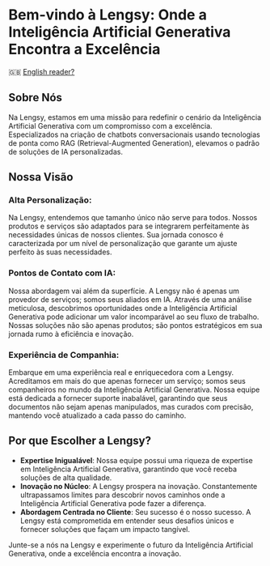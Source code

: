 # Bem-vindo à Lengsy: Onde a Inteligência Artificial Generativa Encontra a Excelência

:uk: [English reader?](profile/README_en.md)

## Sobre Nós

Na Lengsy, estamos em uma missão para redefinir o cenário da Inteligência Artificial Generativa com um compromisso com a excelência. Especializados na criação de chatbots conversacionais usando tecnologias de ponta como RAG (Retrieval-Augmented Generation), elevamos o padrão de soluções de IA personalizadas.

## Nossa Visão

### Alta Personalização:
Na Lengsy, entendemos que tamanho único não serve para todos. Nossos produtos e serviços são adaptados para se integrarem perfeitamente às necessidades únicas de nossos clientes. Sua jornada conosco é caracterizada por um nível de personalização que garante um ajuste perfeito às suas necessidades.

### Pontos de Contato com IA:
Nossa abordagem vai além da superfície. A Lengsy não é apenas um provedor de serviços; somos seus aliados em IA. Através de uma análise meticulosa, descobrimos oportunidades onde a Inteligência Artificial Generativa pode adicionar um valor incomparável ao seu fluxo de trabalho. Nossas soluções não são apenas produtos; são pontos estratégicos em sua jornada rumo à eficiência e inovação.

### Experiência de Companhia:
Embarque em uma experiência real e enriquecedora com a Lengsy. Acreditamos em mais do que apenas fornecer um serviço; somos seus companheiros no mundo da Inteligência Artificial Generativa. Nossa equipe está dedicada a fornecer suporte inabalável, garantindo que seus documentos não sejam apenas manipulados, mas curados com precisão, mantendo você atualizado a cada passo do caminho.

## Por que Escolher a Lengsy?

* **Expertise Inigualável**: Nossa equipe possui uma riqueza de expertise em Inteligência Artificial Generativa, garantindo que você receba soluções de alta qualidade.
* **Inovação no Núcleo**: A Lengsy prospera na inovação. Constantemente ultrapassamos limites para descobrir novos caminhos onde a Inteligência Artificial Generativa pode fazer a diferença.
* **Abordagem Centrada no Cliente**: Seu sucesso é o nosso sucesso. A Lengsy está comprometida em entender seus desafios únicos e fornecer soluções que façam um impacto tangível.


Junte-se a nós na Lengsy e experimente o futuro da Inteligência Artificial Generativa, onde a excelência encontra a inovação.
